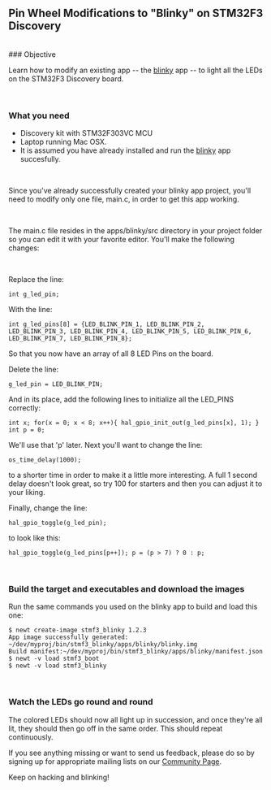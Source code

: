 ## Pin Wheel Modifications to "Blinky" on STM32F3 Discovery
<br>
### Objective

Learn how to modify an existing app -- the [blinky](STM32F303.md) app -- to light all the LEDs on the STM32F3 Discovery board. 

<br>

### What you need

* Discovery kit with STM32F303VC MCU
* Laptop running Mac OSX. 
* It is assumed you have already installed and run the [blinky](STM32F303.md) app succesfully.

<br>

Since you've already successfully created your blinky app project, you'll need to modify only one file, main.c, in order to get this app working.

<br>

The main.c file resides in the apps/blinky/src directory in your project folder so you can edit it with your favorite editor. You'll make the following changes:

<br>

Replace the line:


``
int g_led_pin;
``

With the line:

``
int g_led_pins[8] = {LED_BLINK_PIN_1, LED_BLINK_PIN_2, LED_BLINK_PIN_3, LED_BLINK_PIN_4, LED_BLINK_PIN_5, LED_BLINK_PIN_6, LED_BLINK_PIN_7, LED_BLINK_PIN_8};
``

So that you now have an array of all 8 LED Pins on the board.

Delete the line:

``
g_led_pin = LED_BLINK_PIN;
``

And in its place, add the following lines to initialize all the LED_PINS correctly:

``
int x;
for(x = 0; x < 8; x++){
    hal_gpio_init_out(g_led_pins[x], 1);
}
int p = 0;
``

We'll use that 'p' later. Next you'll want to change the line:

``
os_time_delay(1000);
``

to a shorter time in order to make it a little more interesting. A full 1 second delay doesn't look great, so try 100 for starters and then you can adjust it to your liking.

Finally, change the line:

``
hal_gpio_toggle(g_led_pin);
``

to look like this:

``
hal_gpio_toggle(g_led_pins[p++]);
p = (p > 7) ? 0 : p;
``

<br>

### Build the target and executables and download the images

Run the same commands you used on the blinky app to build and load this one:

```no-highlight
$ newt create-image stmf3_blinky 1.2.3
App image successfully generated: ~/dev/myproj/bin/stmf3_blinky/apps/blinky/blinky.img
Build manifest:~/dev/myproj/bin/stmf3_blinky/apps/blinky/manifest.json
$ newt -v load stmf3_boot
$ newt -v load stmf3_blinky
```

<br>

### Watch the LEDs go round and round

The colored LEDs should now all light up in succession, and once they're all lit, they should then go off in the same order. This should repeat continuously.

If you see anything missing or want to send us feedback, please do so by signing up for appropriate mailing lists on our [Community Page](../../community.md).

Keep on hacking and blinking!
